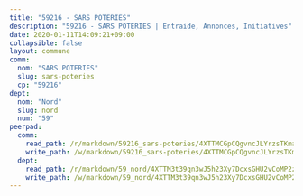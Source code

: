 ```yaml
---
title: "59216 - SARS POTERIES"
description: "59216 - SARS POTERIES | Entraide, Annonces, Initiatives"
date: 2020-01-11T14:09:21+09:00
collapsible: false
layout: commune
comm:
  nom: "SARS POTERIES"
  slug: sars-poteries
  cp: "59216"
dept:
  nom: "Nord"
  slug: nord
  num: "59"
peerpad:
  comm:
    read_path: /r/markdown/59216_sars-poteries/4XTTMCGpCQgvncJLYrzsTKmaLHYHyNhsFzp2W7fWiP7v5aswU
    write_path: /w/markdown/59216_sars-poteries/4XTTMCGpCQgvncJLYrzsTKmaLHYHyNhsFzp2W7fWiP7v5aswU-K3TgUBNYE2VGqL2rrHUi7HeACGycK4yN1CVTYmSpoyR2X4yMa1Z4gMeU9ALqs644ZLh1UqFq96A4yhiAfCFGGjLsMFoyEopGA3X9ofLH7ZY5ba1X43RmiC4DnozYiYSKQZ47D5FC
  dept:
    read_path: /r/markdown/59_nord/4XTTM3t39qn3wJ5h23Xy7DcxsGHU2vCoMP2z3iS4TUn3TrtdJ
    write_path: /w/markdown/59_nord/4XTTM3t39qn3wJ5h23Xy7DcxsGHU2vCoMP2z3iS4TUn3TrtdJ-K3TgTuZGkuZqXfr6fpmH7pGsMT6ndvZQMyRDze5QBt7XScLWHoBi246kLoDKpTH2Yo4f3AFSSJqGc2ozvNww7qPLqsDjpvahxCbQ6F5znbfjp6kVgaDcTYc9LyhwSfYuCevnvZUQ
---
```


